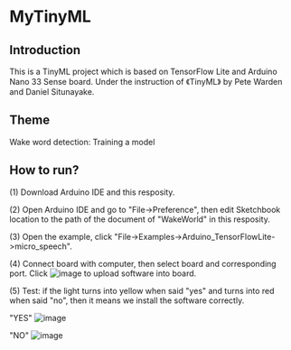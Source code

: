 # MyTinyML

## Introduction

This is a TinyML project which is based on TensorFlow Lite and Arduino Nano 33 Sense board.
Under the instruction of 《TinyML》 by Pete Warden and Daniel Situnayake.


## Theme

Wake word detection: Training a model

## How to run?

(1) Download Arduino IDE and this resposity.

(2) Open Arduino IDE and go to "File->Preference", then edit Sketchbook location to
the path of the document of "WakeWorld" in this resposity.

(3) Open the example, click "File->Examples->Arduino_TensorFlowLite->micro_speech".

(4) Connect board with computer, then select board and corresponding port. Click ![image](https://user-images.githubusercontent.com/34792512/143731068-382e2805-8875-4e20-a61e-14edf45a4f7f.png)
to upload software into board.

(5) Test: if the light turns into yellow when said "yes" and turns into red when said "no", then it
means we install the software correctly.

"YES"
![image](https://user-images.githubusercontent.com/34792512/143731133-04491546-c11c-425a-84d6-1e56455a35c0.png)

"NO"
![image](https://user-images.githubusercontent.com/34792512/143731141-d571fbf4-f7b5-41a8-8ac2-f342d7092708.png)

